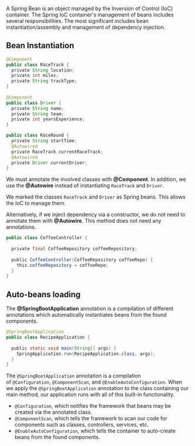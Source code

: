 A Spring Bean is an object managed by the Inversion of Control (IoC) container. The Spring IoC container's management of beans includes several responsibilities.  The most significant includes bean instantiation/assembly and management of dependency injection.

## Bean Instantiation

``` java
@Component  
public class RaceTrack {  
  private String location;  
  private int miles;  
  private String trackType;  
}  
  
@Component  
public class Driver {  
  private String name;  
  private String team;  
  private int yearsExperience;  
}

public class RaceRound {  
  private String startTime;  
  @Autowired  
  private RaceTrack currentRaceTrack;  
  @Autowired  
  private Driver currentDriver;  
}

```

We must annotate the involved classes with **@Component**. In addition, we use the **@Autowire** instead of instantiating `RaceTrack` and `Driver`.

We marked the classes `RaceTrack` and `Driver` as Spring beans. This allows the IoC to manage them.

Alternatively, if we inject dependency via a constructor, we do not need to annotate them with **@Autowire**. This method does not need any annotations.

``` java
public class CoffeeController {  
  
  private final CoffeeRepository coffeeRepository;  
  
  public CoffeeController(CoffeeRepository coffeeRepo) {  
    this.coffeeRepository = coffeeRepo;  
  }  
}
```

## Auto-beans loading
The **@SpringBootApplication** annotation is a compilation of different annotations which automatically instantiates beans from the found components.
``` java
@SpringBootApplication  
public class RecipeApplication {  
  
  public static void main(String[] args) {  
    SpringApplication.run(RecipeApplication.class, args);  
  }  
}
```


The `@SpringBootApplication` annotation is a compilation of `@Configuration`, `@ComponentScan`, and `@EnableAutoConfiguration`. When we apply the `@SpringBootApplication` annotation to the class containing our main method, our application runs with all of this built-in functionality.

- `@Configuration`, which notifies the framework that beans may be created via the annotated class.
- `@ComponentScan`, which tells the framework to scan our code for components such as classes, controllers, services, etc.
- `@EnableAutoConfiguration`, which tells the container to auto-create beans from the found components.


